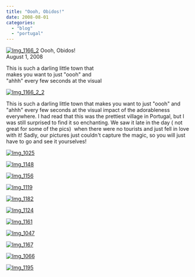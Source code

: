 ```yaml
---
title: "Oooh, Obidos!"
date: 2008-08-01
categories: 
  - "blog"
  - "portugal"
---
```


[![Img_1166_2](http://soultravelers3new.local/images/2008/08/01/img_1166_2.jpg "Img_1166_2")](https://pub-ac94b3f306b24c0dba4238943c97f2e1.r2.dev/photos/uncategorized/2008/08/01/img_1166_2.jpg) Oooh, Obidos!  
August 1, 2008

This is such a darling little town that  
makes you want to just "oooh" and  
"ahhh" every few seconds at the visual

<!--more-->

[![Img_1166_2_2](http://soultravelers3new.local/images/2008/08/01/img_1166_2_2.jpg "Img_1166_2_2")](https://pub-ac94b3f306b24c0dba4238943c97f2e1.r2.dev/photos/uncategorized/2008/08/01/img_1166_2_2.jpg)

This is such a darling little town that makes you want to just "oooh" and "ahhh" every few seconds at the visual impact of the adorableness everywhere. I had read that this was the prettiest village in Portugal, but I was still surprised to find it so enchanting. We saw it late in the day ( not great for some of the pics)  when there were no tourists and just fell in love with it! Sadly, our pictures just couldn't capture the magic, so you will just have to go and see it yourselves!

[![Img_1025](http://soultravelers3new.local/images/2008/08/01/img_1025.jpg "Img_1025")](https://pub-ac94b3f306b24c0dba4238943c97f2e1.r2.dev/photos/uncategorized/2008/08/01/img_1025.jpg)

[![Img_1148](http://soultravelers3new.local/images/2008/08/01/img_1148.jpg "Img_1148")](https://pub-ac94b3f306b24c0dba4238943c97f2e1.r2.dev/photos/uncategorized/2008/08/01/img_1148.jpg)

[![Img_1156](http://soultravelers3new.local/images/2008/08/01/img_1156.jpg "Img_1156")](https://pub-ac94b3f306b24c0dba4238943c97f2e1.r2.dev/photos/uncategorized/2008/08/01/img_1156.jpg)

[![Img_1119](http://soultravelers3new.local/images/2008/08/01/img_1119.jpg "Img_1119")](https://pub-ac94b3f306b24c0dba4238943c97f2e1.r2.dev/photos/uncategorized/2008/08/01/img_1119.jpg)

[![Img_1182](http://soultravelers3new.local/images/2008/08/01/img_1182.jpg "Img_1182")](https://pub-ac94b3f306b24c0dba4238943c97f2e1.r2.dev/photos/uncategorized/2008/08/01/img_1182.jpg)

[![Img_1124](http://soultravelers3new.local/images/2008/08/01/img_1124.jpg "Img_1124")](https://pub-ac94b3f306b24c0dba4238943c97f2e1.r2.dev/photos/uncategorized/2008/08/01/img_1124.jpg)

[![Img_1161](http://soultravelers3new.local/images/2008/08/01/img_1161.jpg "Img_1161")](https://pub-ac94b3f306b24c0dba4238943c97f2e1.r2.dev/photos/uncategorized/2008/08/01/img_1161.jpg)

[![Img_1047](http://soultravelers3new.local/images/2008/08/01/img_1047.jpg "Img_1047")](https://pub-ac94b3f306b24c0dba4238943c97f2e1.r2.dev/photos/uncategorized/2008/08/01/img_1047.jpg)

[![Img_1167](http://soultravelers3new.local/images/2008/08/01/img_1167.jpg "Img_1167")](https://pub-ac94b3f306b24c0dba4238943c97f2e1.r2.dev/photos/uncategorized/2008/08/01/img_1167.jpg)

[![Img_1066](http://soultravelers3new.local/images/2008/08/01/img_1066.jpg "Img_1066")](https://pub-ac94b3f306b24c0dba4238943c97f2e1.r2.dev/photos/uncategorized/2008/08/01/img_1066.jpg)

[![Img_1195](http://soultravelers3new.local/images/2008/08/01/img_1195.jpg "Img_1195")](https://pub-ac94b3f306b24c0dba4238943c97f2e1.r2.dev/photos/uncategorized/2008/08/01/img_1195.jpg)
